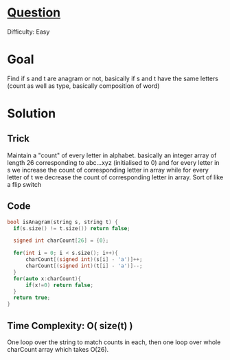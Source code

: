 # [Question](https://leetcode.com/problems/valid-anagram/)
Difficulty: Easy
# Goal 
Find if s and t are anagram or not, basically if s and t have the same letters (count as well as type, basically composition of word)
# Solution 
  ## Trick 
  Maintain a "count" of every letter in alphabet. basically an integer array of length 26 corresponding to abc...xyz (initialised to 0) and for every letter in s we increase the count of corresponding letter in array 
  while for every letter of t we decrease the count of corresponding letter in array. Sort of like a flip switch
  
  ## Code
  ```cpp
bool isAnagram(string s, string t) {
    if(s.size() != t.size()) return false;

    signed int charCount[26] = {0};

    for(int i = 0; i < s.size(); i++){
        charCount[(signed int)(s[i] - 'a')]++;
        charCount[(signed int)(t[i] - 'a')]--;
    }
    for(auto x:charCount){
        if(x!=0) return false;
    }
    return true;
}

  ```
  
  ## Time Complexity: O( size(t) )
  One loop over the string to match counts in each, then one loop over whole charCount array which takes O(26). 
